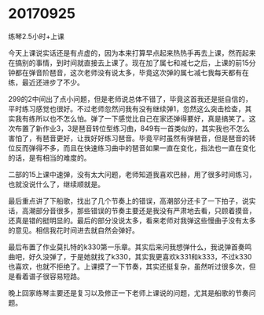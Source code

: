 # 20170925

练琴2.5小时+上课

今天上课说实话还是有点虚的，因为本来打算早点起来热热手再去上课，然而起来在搞别的事情，到时间就直接去上课了。现在加了属七和减七之后，上课的前15分钟都在弹音阶琶音，这次老师没有说太多，毕竟这次弹的属七减七我每天都有在练，最近还进步了不少。

299的2中间出了点小问题，但是老师说总体不错了，毕竟这首我还是挺自信的，平时练习感觉也很好。不过老师忽然问我有没有继续弹1，忽然这么突击检查，其实我有练所以也不怎么怕。弹了一下感觉比自己在家还弹得要好，真是搞笑了。这次布置了新作业3，3是琶音转位型练习曲，849有一首类似的，其实我也不怎么害怕了，有琶音更好，让我好好练习琶音。毕竟平时虽然有弹琶音，但是琶音的转位反而弹得不多，而且在快速练习曲中的琶音如果一直在变化，指法也一直在变化的话，是有相当的难度的。

二部的15上课中速弹，没有太大问题，老师知道我喜欢巴赫，用了很多时间练习，也就没说什么了，继续顺就是。

最后重点讲了下船歌，找出了几个节奏上的错误，高潮部分还卡了一下拍子，说实话，高潮部分音很多，那些错误的节奏主要还是我没有严肃地去看，只顾着摸音，还真是错的挺明显的。最后的部分没说太多，看来老师对我弹这些慢曲子没有太多的意见。相信我花时间进去就自然会弹好。

最后布置了作业莫扎特的k330第一乐章。其实后来问我想弹什么，我说弹首奏鸣曲吧，好久没弹了，于是她就找了k330，其实我更喜欢k331和k333，不过k330也喜欢，也就不拒绝了。上课摸了一下节奏，其实还挺复杂，虽然听过很多次，但是看着谱子很容易短路。

晚上回家练琴主要还是复习以及修正一下老师上课说的问题，尤其是船歌的节奏问题。
